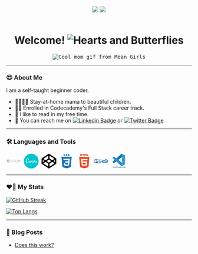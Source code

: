 <div id="header" align="center">
  <img src="https://media.giphy.com/media/hpXdHPfFI5wTABdDx9/giphy.gif" width="200" alt="">
  <div id="badges">
    <a href="https://www.linkedin.com/in/natashavankan/" target="_blank"><img src="https://img.shields.io/badge/LinkedIn-9cf?logo=linkedin&logoColor=ff69b4&style=plastic"></a>
    <a href="https://twitter.com/laladyvankan" target="_blank"><img src="https://img.shields.io/badge/Twitter-9cf?logo=twitter&logoColor=ff69b4&style=plastic"></a>
  </div>
  <img src="https://komarev.com/ghpvc/?username=ladyvankan&style=plastic&color=ff69b4" alt="">
  <h1>
    Welcome!
    <img src="https://media.giphy.com/media/m55nhkd9L6jrVaNxHC/giphy.gif" alt="Hearts and Butterflies" width="50">
  </h1>
</div>
 
 <div align="center">
  <kbd><img src="https://media.giphy.com/media/3otPoBRKROJl9UbqMM/giphy.gif" alt="Cool mom gif from Mean Girls"></kbd>
</div>

---

### 😍 About Me
I am a self-taught beginner coder.
- 👨‍👩‍👧‍👦 Stay-at-home mama to beautiful children.
- 👩‍💻 Enrolled in Codecademy's Full Stack career track.
- 📖 I like to read in my free time.
- 💌 You can reach me on [![Linkedin Badge](https://img.shields.io/badge/LinkedIn-9cf?logo=linkedin&logoColor=ff69b4&style=plastic)](https://www.linkedin.com/in/natashavankan/) or [![Twitter Badge](https://img.shields.io/badge/Twitter-9cf?logo=twitter&logoColor=ff69b4&style=plastic)](https://twitter.com/laladyvankan)

---

### 🛠️ Languages and Tools
<div>
  <img src="https://github.com/devicons/devicon/blob/master/icons/atom/atom-original-wordmark.svg" title="Atom" alt="Atom" width="40" height="40"/>&nbsp;
  <img src="https://github.com/devicons/devicon/blob/master/icons/canva/canva-original.svg" title="Canva" alt="Canva" width="40" height="40"/>&nbsp;
  <img src="https://github.com/devicons/devicon/blob/master/icons/codepen/codepen-plain.svg" title="Codepen" alt="Codepen" width="40" height="40"/>&nbsp;
  <img src="https://github.com/devicons/devicon/blob/master/icons/css3/css3-plain-wordmark.svg"  title="CSS3" alt="CSS" width="40" height="40"/>&nbsp;
  <img src="https://github.com/devicons/devicon/blob/master/icons/html5/html5-plain-wordmark.svg" title="HTML5" alt="HTML" width="40" height="40"/>&nbsp;
  <img src="https://github.com/devicons/devicon/blob/master/icons/trello/trello-plain-wordmark.svg" title="Trello" alt="Trello" width="40" height="40"/>&nbsp;
  <img src="https://github.com/devicons/devicon/blob/master/icons/vscode/vscode-original-wordmark.svg" title="VSCode" alt="VSCode" width="40" height="40"/>&nbsp;
</div>

---

### ❤️‍🔥 My Stats
[![GitHub Streak](http://github-readme-streak-stats.herokuapp.com?user=ladyvankan&theme=dracula&date_format=M%20j%5B%2C%20Y%5D)](https://git.io/streak-stats)
<!--[![GitHub Streak](http://github-readme-streak-stats.herokuapp.com?user=ladyvankan&theme=blueberry_duo&date_format=M%20j%5B%2C%20Y%5D&background=BE3572&stroke=000000&border=000000&ring=2AAACBAC&dates=0BF7FF&sideNums=FF09BB)](https://git.io/streak-stats)-->

[![Top Langs](https://github-readme-stats.vercel.app/api/top-langs/?username=ladyvankan&show_icons=true&theme=dracula)](https://github.com/anuraghazra/github-readme-stats)

---

### 📓 Blog Posts

<!-- BLOG-POST-LIST:START -->
- [Does this work?](https://ladyvankan.wordpress.com/2022/05/27/does-this-work/)
<!-- BLOG-POST-LIST:END -->



<!--<img src="https://media.giphy.com/media/KE5qyapWk5nT4hi1Cg/giphy.gif" alt="" width="50">-->
<!--# ladyvankan.github.io-->
